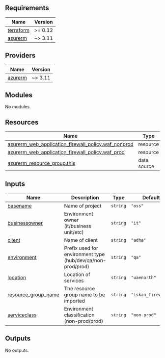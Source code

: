<!-- BEGIN_TF_DOCS -->
## Requirements

| Name | Version |
|------|---------|
| <a name="requirement_terraform"></a> [terraform](#requirement\_terraform) | >= 0.12 |
| <a name="requirement_azurerm"></a> [azurerm](#requirement\_azurerm) | ~> 3.11 |

## Providers

| Name | Version |
|------|---------|
| <a name="provider_azurerm"></a> [azurerm](#provider\_azurerm) | ~> 3.11 |

## Modules

No modules.

## Resources

| Name | Type |
|------|------|
| [azurerm_web_application_firewall_policy.waf_nonprod](https://registry.terraform.io/providers/hashicorp/azurerm/latest/docs/resources/web_application_firewall_policy) | resource |
| [azurerm_web_application_firewall_policy.waf_prod](https://registry.terraform.io/providers/hashicorp/azurerm/latest/docs/resources/web_application_firewall_policy) | resource |
| [azurerm_resource_group.this](https://registry.terraform.io/providers/hashicorp/azurerm/latest/docs/data-sources/resource_group) | data source |

## Inputs

| Name | Description | Type | Default | Required |
|------|-------------|------|---------|:--------:|
| <a name="input_basename"></a> [basename](#input\_basename) | Name of project | `string` | `"oss"` | no |
| <a name="input_businessowner"></a> [businessowner](#input\_businessowner) | Environment owner (it/business unit/etc) | `string` | `"it"` | no |
| <a name="input_client"></a> [client](#input\_client) | Name of client | `string` | `"adha"` | no |
| <a name="input_environment"></a> [environment](#input\_environment) | Prefix used for environment type (hub/dev/qa/non-prod/prod) | `string` | `"qa"` | no |
| <a name="input_location"></a> [location](#input\_location) | Location of services | `string` | `"uaenorth"` | no |
| <a name="input_resource_group_name"></a> [resource\_group\_name](#input\_resource\_group\_name) | The resource group name to be imported | `string` | `"iskan_firewall"` | no |
| <a name="input_serviceclass"></a> [serviceclass](#input\_serviceclass) | Environment classification (non-prod/prod) | `string` | `"non-prod"` | no |

## Outputs

No outputs.
<!-- END_TF_DOCS -->